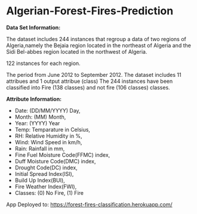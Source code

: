 # Algerian-Forest-Fires-Prediction

**Data Set Information:**

The dataset includes 244 instances that regroup a data of two regions of Algeria,namely the Bejaia region located in the northeast of Algeria and the Sidi Bel-abbes region located in the northwest of Algeria.

122 instances for each region.

The period from June 2012 to September 2012. The dataset includes 11 attribues and 1 output attribue (class) The 244 instances have been classified into Fire (138 classes) and not fire (106 classes) classes.

**Attribute Information:**

- Date: (DD/MM/YYYY) Day,
- Month: (MM) Month,
- Year: (YYYY) Year
- Temp: Temparature in Celsius,
- RH: Relative Humidity in %,
- Wind: Wind Speed in km/h,
- Rain: Rainfall in mm,
- Fine Fuel Moisture Code(FFMC) index,
- Duff Moisture Code(DMC) index,
- Drought Code(DC) index,
- Initial Spread Index(ISI),
- Build Up Index(BUI),
- Fire Weather Index(FWI),
- Classes: (0) No Fire, (1) Fire

App Deployed to: https://forest-fires-classification.herokuapp.com/

